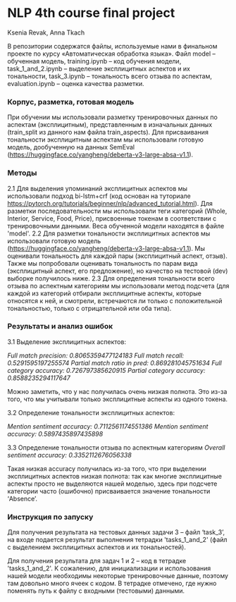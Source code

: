 # NLP 4th course final project
Ksenia Revak, Anna Tkach

В репозитории содержатся файлы, используемые нами в финальном проекте по курсу «Автоматическая обработка языка». Файл model – обученная модель, training.ipynb – код обучения модели, task_1_and_2.ipynb – выделение эксплицитных аспектов и их тональности, task_3.ipynb – тональность всего отзыва по аспектам, evaluation.ipynb – оценка качества разметки. 


### Корпус, разметка, готовая модель
При обучении мы использовали разметку тренировочных данных по аспектам (эксплицитным), представленным в изначальных данных (train_split из данного нам файла train_aspects). Для присваивания тональности эксплицитным аспектам мы использовали готовую модель, дообученную на данных SemEval (https://huggingface.co/yangheng/deberta-v3-large-absa-v1.1). 

### Методы
2.1 Для выделения упоминаний эксплицитных аспектов мы использовали подход bi-lstm+crf (код основан на туториале https://pytorch.org/tutorials/beginner/nlp/advanced_tutorial.html). Для разметки последовательности мы использовали теги категорий (Whole, Interior, Service, Food, Price), присвоенные токенам в соответствии с тренировочными данными. Веса обученной модели находятся в файле 'model'.
2.2 Для разметки тональности эксплицитных аспектов мы использовали готовую модель (https://huggingface.co/yangheng/deberta-v3-large-absa-v1.1). Мы оценивали тональность для каждой пары (эксплицитный аспект, отзыв). Также мы попробовали оценивать тональность по парам вида (эксплицитный аспект, его предложение), но качество на тестовой (dev) выборке получилось ниже. 
2.3 Для определения тональности всего отзыва по аспектным категориям мы использовали метод подсчета (для каждой из категорий отбирали эксплицитные аспекты, которые относятся к ней, и смотрели, встречаются ли только с положительной тональностью, только с отрицательной или оба типа). 

### Результаты и анализ ошибок

3.1 Выделение эксплицитных аспектов: 

*Full match precision: 0.8065359477124183*
*Full match recall: 0.5291595197255574*
*Partial match ratio in pred: 0.869281045751634*
*Full category accuracy: 0.726797385620915*
*Partial category accuracy: 0.8588235294117647*

Можно заметить, что у нас получилась очень низкая полнота. Это из-за того, что мы учитывали только эксплицитные аспекты из одного токена. 

3.2  Определение тональности эксплицитных аспектов: 

*Mention sentiment accuracy: 0.7112561174551386*
*Mention sentiment accuracy: 0.5897435897435898*

3.3 Определение тональности отзыва по аспектным категориям 
*Overall sentiment accuracy: 0.3352112676056338*

Такая низкая accuracy получилась из-за того, что при выделении эксплицитных аспектов низкая полнота: так как многие эксплицитные аспекты просто не выделяются нашей моделью, здесь при подсчете категории часто (ошибочно) присваивается значение тональности ‘Absence’. 


### Инструкция по запуску 

Для получения результата на тестовых данных задачи 3 – файл ‘task_3’, на входе подается результат выполнения тетрадки 'tasks_1_and_2' (файл с выделением эксплицитных аспектов и их тональностей). 

Для получения результата для задач 1 и 2 – код в тетрадке 'tasks_1_and_2'. К сожалению, для инициализации и использования нашей модели необходимы некоторые тренировочные данные, поэтому там довольно много ячеек с кодом. В тетрадке отмечено, где нужно поменять путь к файлу с входными (тестовыми) данными. 

